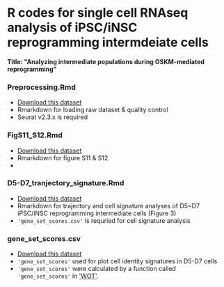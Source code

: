 # R codes for single cell RNAseq analysis of iPSC/iNSC reprogramming intermdeiate cells

__Title: "Analyzing intermediate populations during OSKM-mediated reprogramming"__


### Preprocessing.Rmd
* [Download this dataset](https://figshare.com/s/ecf794cfe2776980f4de)
* Rmarkdown for loading raw dataset & quality control
* Seurat v2.3.x is required


### FigS11_S12.Rmd
* [Download this dataset](https://figshare.com/s/2d5e45d42f50dc3c6d9c)
* Rmarkdown for figure S11 & S12
*

### D5-D7_tranjectory_signature.Rmd
* [Download this dataset](https://figshare.com/articles/dataset/D5-D7_mipsc_normalized_scaled/13383191)
* Rmarkdown for trajectory and cell signature analyses of D5~D7 iPSC/iNSC reprogramming intermediate cells (Figure 3)
* `'gene_set_scores.csv'` is requried for cell signature analysis

### gene_set_scores.csv
* [Download this dataset](https://figshare.com/articles/dataset/gene_set_scores_csv/13383212)
* `'gene_set_scores'` used for plot cell identity signatures in D5-D7 cells</li>
* `'gene_set_scores'` were calculated by a function called `'gene_set_scores'` in ['WOT'](https://broadinstitute.github.io/wot/).
